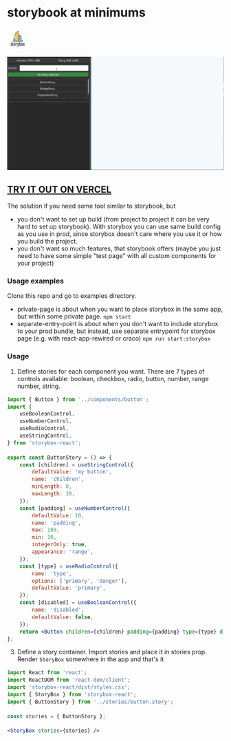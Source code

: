# storybook at minimums
<img src='https://raw.githubusercontent.com/wintpann/storybox-react/main/logo.png' height='50' alt='Logo' />


![DEMO](https://raw.githubusercontent.com/wintpann/storybox-react/main/demo.gif)

## [TRY IT OUT ON VERCEL](https://storybox-react.vercel.app)

The solution if you need some tool similar to storybook, but
* you don't want to set up build (from project to project it can be very hard to set up storybook). With storybox you can use same build config as you use in prod, since storybox doesn't care where you use it or how you build the project.
* you don't want so much features, that storybook offers (maybe you just need to have some simple "test page" with all custom components for your project)

### Usage examples
Clone this repo and go to examples directory.
* private-page is about when you want to place storybox in the same app, but within some private page. `npm start`
* separate-entry-point is about when you don't want to include storybox to your prod bundle, but instead, use separate entrypoint for storybox page (e.g. with react-app-rewired or craco) `npm run start:storybox`

### Usage

1. Define stories for each component you want. There are 7 types of controls available: boolean, checkbox, radio, button, number, range number, string.
```jsx
import { Button } from '../components/button';
import {
    useBooleanControl,
    useNumberControl,
    useRadioControl,
    useStringControl,
} from 'storybox-react';

export const ButtonStory = () => {
    const [children] = useStringControl({
        defaultValue: 'my button',
        name: 'children',
        minLength: 0,
        maxLength: 30,
    });
    const [padding] = useNumberControl({
        defaultValue: 10,
        name: 'padding',
        max: 100,
        min: 10,
        integerOnly: true,
        appearance: 'range',
    });
    const [type] = useRadioControl({
        name: 'type',
        options: ['primary', 'danger'],
        defaultValue: 'primary',
    });
    const [disabled] = useBooleanControl({
        name: 'disabled',
        defaultValue: false,
    });
    return <Button children={children} padding={padding} type={type} disabled={disabled} />;
};

```

3. Define a story container. Import stories and place it in stories prop. Render `StoryBox` somewhere in the app and that's it
```jsx
import React from 'react';
import ReactDOM from 'react-dom/client';
import 'storybox-react/dist/styles.css';
import { StoryBox } from 'storybox-react';
import { ButtonStory } from '../stories/button.story';

const stories = { ButtonStory };

<StoryBox stories={stories} />

```